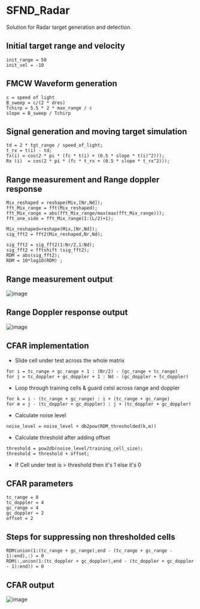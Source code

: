 # SFND_Radar
Solution for Radar target generation and detection.

## Initial target range and velocity
```
init_range = 50
init_vel = -10
```

## FMCW Waveform generation
```
c = speed of light
B_sweep = c/(2 * dres)
Tchirp = 5.5 * 2 * max_range / c
slope = B_sweep / Tchirp
```

## Signal generation and moving target simulation
```
td = 2 * tgt_range / speed_of_light;
t_rx = t(i) - td;
Tx(i) = cos(2 * pi * (fc * t(i) + (0.5 * slope * t(i)^2)));
Rx (i)  = cos(2 * pi * (fc * t_rx + (0.5 * slope * t_rx^2)));
```

## Range measurement and Range doppler response
```
Mix_reshaped = reshape(Mix,[Nr,Nd]);
fft_Mix_range = fft(Mix_reshaped);
fft_Mix_range = abs(fft_Mix_range/max(max(fft_Mix_range)));
fft_one_side = fft_Mix_range(1:(L/2)+1);

Mix_reshaped=reshape(Mix,[Nr,Nd]);
sig_fft2 = fft2(Mix_reshaped,Nr,Nd);

sig_fft2 = sig_fft2(1:Nr/2,1:Nd);
sig_fft2 = fftshift (sig_fft2);
RDM = abs(sig_fft2);
RDM = 10*log10(RDM) ;
```
## Range measurement output
![image](https://user-images.githubusercontent.com/40438231/159948158-9fe7a9a4-6d94-4c77-9c8a-ec9e94dca6b8.png)


## Range Doppler response output
![image](https://user-images.githubusercontent.com/40438231/159948012-c5720bf7-3277-485e-bc13-f8e7423c34d3.png)


## CFAR implementation
* Slide cell under test across the whole matrix
```
for i = tc_range + gc_range + 1 : (Nr/2) - (gc_range + tc_range)
for j = tc_doppler + gc_doppler + 1 : Nd - (gc_doppler + tc_doppler)
```
* Loop through training cells & guard celsl across range and doppler
```
for k = i - (tc_range + gc_range) : i + (tc_range + gc_range)
for m = j - (tc_doppler + gc_doppler) : j + (tc_doppler + gc_doppler)
```
* Calculate noise level
```
noise_level = noise_level + db2pow(RDM_thresholded(k,m))
```
* Calculate threshold after adding offset
```
threshold = pow2db(noise_level/training_cell_size);
threshold = threshold + offset;
```
* If Cell under test is > threshold then it's 1 else it's 0

## CFAR parameters
```
tc_range = 8
tc_doppler = 4
gc_range = 4
gc_doppler = 2
offset = 2
```

## Steps for suppressing non thresholded cells
```
RDM(union(1:(tc_range + gc_range),end - (tc_range + gc_range - 1):end),:) = 0
RDM(:,union(1:(tc_doppler + gc_doppler),end - (tc_doppler + gc_doppler - 1):end)) = 0
```
## CFAR output
![image](https://user-images.githubusercontent.com/40438231/160125361-7b0dd095-03fa-470b-9219-f569321df6aa.png)

